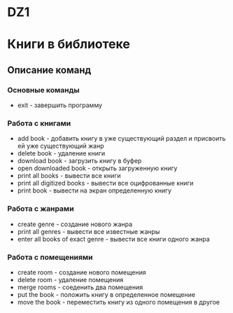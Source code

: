 # DZ1

# Книги в библиотеке

## Описание команд

### Основные команды

* exit - завершить программу

### Работа с книгами

* add book - добавить книгу в уже существующий раздел и присвоить ей уже существующий жанр
* delete book - удаление книги
* download book - загрузить книгу в буфер
* open downloaded book - открыть загруженную книгу
* print all books - вывести все книги
* print all digitized books - вывести все оцифрованные книги
* print book - вывести на экран определенную книгу

### Работа с жанрами

* create genre - создание нового жанра
* print all genres - вывести все известные жанры
* enter all books of exact genre - вывести все книги одного жанра

### Работа с помещениями

* create room - создание нового помещения
* delete room - удаление помещения
* merge rooms - соеденить два помещения
* put the book - положить книгу в определенное помещение
* move the book - переместить книгу из одного помещения в другое
